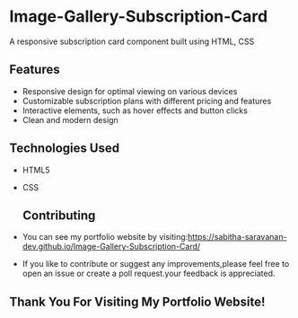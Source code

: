 # Image-Gallery-Subscription-Card

A responsive subscription card component built using HTML, CSS

## Features
- Responsive design for optimal viewing on various devices
- Customizable subscription plans with different pricing and features
- Interactive elements, such as hover effects and button clicks
- Clean and modern design

## Technologies Used
- HTML5
- CSS

  ## Contributing

- You can see my portfolio website by visiting:https://sabitha-saravanan-dev.github.io/Image-Gallery-Subscription-Card/
  
- If you like to contribute or suggest any improvements,please feel free to open an issue or create a poll request.your feedback is appreciated.

## Thank You For Visiting My Portfolio Website!
